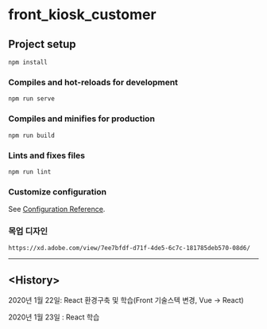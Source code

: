 # front_kiosk_customer

## Project setup
```
npm install
```

### Compiles and hot-reloads for development
```
npm run serve
```

### Compiles and minifies for production
```
npm run build
```

### Lints and fixes files
```
npm run lint
```

### Customize configuration
See [Configuration Reference](https://cli.vuejs.org/config/).



### 목업 디자인

```
https://xd.adobe.com/view/7ee7bfdf-d71f-4de5-6c7c-181785deb570-08d6/
```



---

## \<History>

2020년 1월 22일: React 환경구축 및 학습(Front 기술스텍 변경, Vue -> React)

2020년 1월 23일 : React 학습